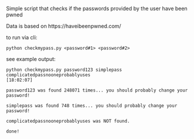 <p>Simple script that checks if the passwords provided by the user have been pwned</p>
<p>Data is based on https://haveibeenpwned.com/</p>


to run via cli:
```
python checkmypass.py <password#1> <password#2>
```

see example output:
```
python checkmypass.py password123 simplepass complicatedpassnooneprobablyuses                                                                                                         [18:02:07]

password123 was found 248071 times... you should probably change your password!

simplepass was found 748 times... you should probably change your password!

complicatedpassnooneprobablyuses was NOT found.

done!
```